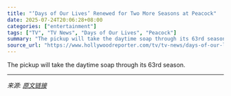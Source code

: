 ```yaml
---
title: "‘Days of Our Lives’ Renewed for Two More Seasons at Peacock"
date: 2025-07-24T20:06:28+08:00
categories: ["entertainment"]
tags: ["TV", "TV News", "Days of Our Lives", "Peacock"]
summary: "The pickup will take the daytime soap through its 63rd season."
source_url: "https://www.hollywoodreporter.com/tv/tv-news/days-of-our-lives-renewed-through-season-63-peacock-1236328463/"
---
```


The pickup will take the daytime soap through its 63rd season.

---

*来源: [原文链接](https://www.hollywoodreporter.com/tv/tv-news/days-of-our-lives-renewed-through-season-63-peacock-1236328463/)*
